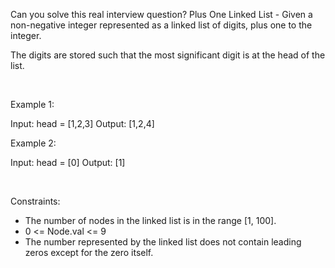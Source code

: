 Can you solve this real interview question? Plus One Linked List - Given a non-negative integer represented as a linked list of digits, plus one to the integer.

The digits are stored such that the most significant digit is at the head of the list.

 

Example 1:

Input: head = [1,2,3]
Output: [1,2,4]


Example 2:

Input: head = [0]
Output: [1]


 

Constraints:

 * The number of nodes in the linked list is in the range [1, 100].
 * 0 <= Node.val <= 9
 * The number represented by the linked list does not contain leading zeros except for the zero itself. 